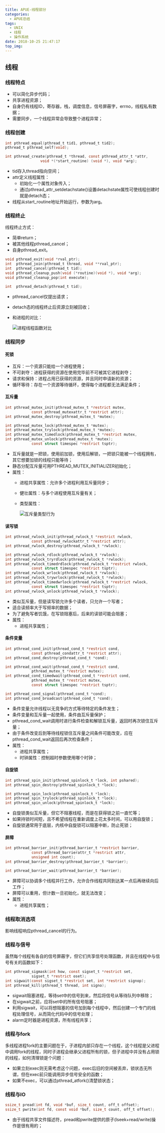 ```yaml
---
title: APUE-线程部分
categories:
  - APUE总结
tags:
  - UNIX
  - 线程
  - 操作系统
date: 2018-10-25 21:47:17
top_img:
---
```


## 线程

### 线程特点

* 可以简化异步代码；
* 共享进程资源；
* 自身仍有线程ID，寄存器，栈，调度信息，信号屏蔽字，errno，线程私有数据；
* 需要同步，一个线程异常会导致整个进程异常；

### 线程创建

~~~c
int pthread_equal(pthread_t tid1, pthread_t tid2);
pthread_t pthread_self(void);

int pthread_create(pthread_t *thread, const pthread_attr_t *attr,
                void *(*start_routine) (void *), void *arg);
~~~

* tid存入thread指向空间；
* attr定义线程属性：
    * 初始化一个属性对象传入；
    * 通过pthread_attr_setdetachstate()设置detachstate属性可使线程创建时就是detach态；
* 线程从start_routine地址开始运行，参数为arg。

<!-- more -->

### 线程终止

线程终止方式：
* 简单return；
* 被其他线程pthread_cancel；
* 自身pthread_exit。

~~~c
void pthread_exit(void *rval_ptr);
int  pthread_join(pthread_t thread, void **rval_ptr);
int  pthread_cancel(pthread_t tid);
void pthread_cleanup_push(void (*routine)(void *), void *arg);
void pthread_cleanup_pop(int execute);

int  pthread_detach(pthread_t tid);
~~~

* pthread_cancel仅提出请求；
* detach态的线程终止后资源立刻被回收；
* 和进程的对比：

    ![进程线程函数对比](apue_thread/111.png)

### **线程同步**

#### 死锁

* 互斥：一个资源只能给一个进程使用；
* 不可剥夺：进程获得的资源在使用完毕前不可被其它进程剥夺；
* 请求和保持：进程占用已获得的资源，并且同时申请新的资源；
* 循环等待：存在一个资源等待循环，使得每个进程都无法满足条件；

#### 互斥量

~~~c
int pthread_mutex_init(pthread_mutex_t *restrict mutex,
            const pthread_mutexattr_t *restrict attr);
int pthread_mutex_destroy(pthread_mutex_t *mutex);

int pthread_mutex_lock(pthread_mutex_t *mutex);
int pthread_mutex_trylock(pthread_mutex_t *mutex);
int pthread_mutex_timedlock(pthread_mutex_t *restrict mutex,
int pthread_mutex_unlock(pthread_mutex_t *mutex);
            const struct timespec *restrict tsptr);
~~~

* 互斥量就是一把锁，使用前加锁，使用后解锁，一把锁只能被一个线程拥有，其它想要加锁的线程只能等待；
* 静态分配互斥量可用PTHREAD_MUTEX_INITIALIZER初始化；
* 属性：
    * 进程共享属性：允许多个进程利用互斥量同步；
    * 健壮属性：与多个进程使用互斥量有关；
    * 类型属性：
        
        ![互斥量类型行为](apue_thread/121.png)

#### 读写锁

~~~c
int pthread_rwlock_init(pthread_rwlock_t *restrict rwlock,
            const pthread_rwlockattr_t *restrict attr);
int pthread_rwlock_destroy(pthread_rwlock_t *rwlock);

int pthread_rwlock_rdlock(pthread_rwlock_t *rwlock);
int pthread_rwlock_tryrdlock(pthread_rwlock_t *rwlock);
int pthread_rwlock_timedrdlock(pthread_rwlock_t *restrict rwlock,
            const struct timespec *restrict tsptr);
int pthread_rwlock_wrlock(pthread_rwlock_t *rwlock);
int pthread_rwlock_trywrlock(pthread_rwlock_t *rwlock);
int pthread_rwlock_timedwrlock(pthread_rwlock_t *restrict rwlock,
            const struct timespec *restrict tsptr);
int pthread_rwlock_unlock(pthread_rwlock_t *rwlock);
~~~

* 类似互斥量，但是读写锁允许多个读者，只允许一个写者；
* 适合读频率大于写频率的数据；
* 为了避免写者饥饿，在写锁阻塞后，后来的读锁可能会阻塞；
* 属性：
    * 进程共享属性；

#### 条件变量

~~~c
int pthread_cond_init(pthread_cond_t *restrict cond,
            const pthread_condattr_t *restrict attr);
int pthread_cond_destroy(pthread_cond_t *cond);

int pthread_cond_wait(pthread_cond_t *restrict cond,
            pthread_mutex_t *restrict mutex);
int pthread_cond_timedwait(pthread_cond_t *restrict cond,
            pthread_mutex_t *restrict mutex,
            const struct timespec *restrict tsptr);

int pthread_cond_signal(pthread_cond_t *cond);
int pthread_cond_broadcast(pthread_cond_t *cond);
~~~

* 条件变量允许线程以无竞争的方式等待特定的条件发生；
* 条件变量和互斥量一起使用，条件由互斥量保护；
* pthread_cond_wait调用时进行条件检查和解锁互斥量，返回时再次锁住互斥量；
* 由于条件改变后到等待线程锁住互斥量之间条件可能改变，应在pthread_cond_wait返回后再次检查条件；
* 属性：
    * 进程共享属性；
    * 时钟属性：控制超时参数使用哪个时钟；

#### 自旋锁

~~~c
int pthread_spin_init(pthread_spinlock_t *lock, int pshared);
int pthread_spin_destroy(pthread_spinlock_t *lock);

int pthread_spin_lock(pthread_spinlock_t *lock);
int pthread_spin_trylock(pthread_spinlock_t *lock);
int pthread_spin_unlock(pthread_spinlock_t *lock);
~~~

* 自旋锁类似互斥量，但它不阻塞线程，而是在获得锁之前一直忙等；
* 如果持锁时间短，且不希望线程在重新调度上花太多时间，可以用自旋锁；
* 自旋锁通常用于底层，内核中自旋锁可以阻塞中断，防止死锁；

#### 屏障

~~~c
int pthread_barrier_init(pthread_barrier_t *restrict barrier,
            const pthread_barrierattr_t *restrict attr,
            unsigned int count);
int pthread_barrier_destroy(pthread_barrier_t *barrier);

int pthread_barrier_wait(pthread_barrier_t *barrier);
~~~

* 屏障可以协调多个线程并行工作，允许合作线程共同到达某一点后再继续向后工作；
* 屏障可以重用，但计数一旦初始化，就无法改变；
* 属性：
    * 进程共享属性；

### 线程取消选项

影响线程响应pthread_cancel的行为。

### 线程与信号

虽然每个线程有各自的信号屏蔽字，但它们共享信号处理函数，并且在线程中与信号有关的函数如下：

~~~c
int pthread_sigmask(int how, const sigset_t *restrict set,
            sigset_t *restrict oset);
int sigwait(const sigset_t *restrict set, int *restrict signop);
int pthread_kill(pthread_t thread, int signo);
~~~

* sigwait阻塞进程，等待set中的信号到来，然后将信号从等待队列中移除；
* 在sigwait之前，应将set中的所有信号阻塞；
* 利用sigwait，可以将想阻塞的信号加到每个线程中，然后创建一个专门的线程处理信号，从而简化代码中的信号处理；
* alarm定时器是进程资源，所有线程共享；

### 线程与fork

多线程进程fork的主要问题在于，子进程内部只存在一个线程，这个线程是父进程中调用fork的线程，同时子进程会继承父进程所有的锁，但子进程中并没有占用锁的线程，如何清理锁是个问题：

* 如果立刻exec则无需考虑这个问题，exec后旧的空间被丢弃，锁状态无所谓，但在exec前只能调用异步信号安全的函数；
* 如果不exec，可以通过pthread_atfork()清楚锁状态；

### 线程与IO

~~~c
ssize_t pread(int fd, void *buf, size_t count, off_t offset);
ssize_t pwrite(int fd, const void *buf, size_t count, off_t offset);
~~~

* 由于线程共享文件描述符，pread和pwrite提供的原子(lseek+read/write)操作是很有用的；
